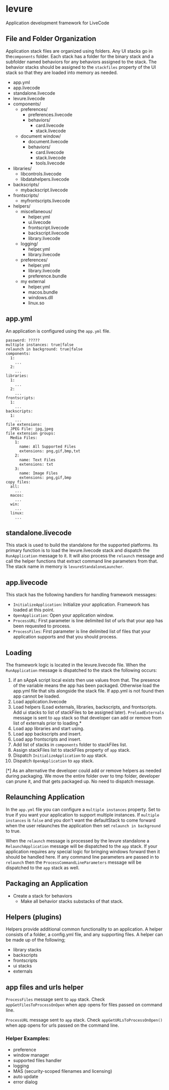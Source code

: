 # levure 
Application development framework for LiveCode

## File and Folder Organization

Application stack files are organized using folders. Any UI stacks go in the`components` folder. Each stack has a folder for the binary stack and a subfolder named behaviors for any behaviors assigned to the stack. The behavior stacks should be assigned to the `stackfiles` property of the UI stack so that they are loaded into memory as needed.

- app.yml
- app.livecode
- standalone.livecode
- levure.livecode
- components/
  - preferences/
    - preferences.livecode
    - behaviors/
      - card.livecode
      - stack.livecode
  - document window/
    - document.livecode
    - behaviors/
      - card.livecode
      - stack.livecode
      - tools.livecode
- libraries/
  - libcontrols.livecode
  - libdatahelpers.livecode
- backscripts/
  - mybackscript.livecode
- frontscripts/
  - myfrontscripts.livecode
- helpers/
  - miscellaneous/
    - helper.yml
    - ui.livecode
    - frontscript.livecode
    - backscript.livecode
    - library.livecode
  - logging/
    - helper.yml
    - library.livecode
  - preferences/
    - helper.yml
    - library.livecode
    - preference.bundle
  - my external
    - helper.yml
    - macos.bundle
    - windows.dll
    - linux.so
  
## app.yml

An application is configured using the `app.yml` file. 

```
password: ?????
multiple instances: true|false
relaunch in background: true|false
components:
  1:
    ...
  2:
    ...
libraries:
  1:
    ...
  2:
    ...
frontscripts:
  1:
    ...
backscripts:
  1:
    ...
file extensions:
  JPEG File: jpg,jpeg
file extension groups:
  Media Files:
    1:
      name: All Supported Files
      extensions: png,gif,bmp,txt
    2:
      name: Text Files
      extensions: txt
    3:
      name: Image Files
      extensions: png,gif,bmp
copy files:
  all:
    ...
  macos:
    ...
  win:
    ...
  linux:
    ...
```

## standalone.livecode

This stack is used to build the standalone for the supported platforms. Its primary function is to load the levure.livecode stack and dispatch the `RunApplication` message to it. It will also process the `relaunch` message and call the helper functions that extract command line parameters from that. The stack name in memory is `levureStandaloneLauncher`.

## app.livecode

This stack has the following handlers for handling framework messages:

- `InitializeApplication`: Initialize your application. Framework has loaded at this point.
- `OpenApplication`: Open your application window.
- `ProcessURL`: First parameter is line delimited list of urls that your app has been requested to process.
- `ProcessFiles`: First parameter is line delimited list of files that your application supports and that you should process.
  
## Loading

The framework logic is located in the levure.livecode file. When the `RunApplication` message is dispatched to the stack the following occurs:

1. if an sAppA script local exists then use values from that. The presence of the variable means the app has been packaged. Otherwise load the app.yml file that sits alongside the stack file. If app.yml is not found then app cannot be loaded.
2. Load application.livecode
3. Load helpers (Load externals, libraries, backscripts, and frontscripts. Add ui stacks to list of stackFiles to be assigned later). `PreloadExternals` message is sent to `app` stack so that developer can add or remove from list of externals prior to loading.*
4. Load app libraries and start using.
5. Load app backscripts and insert.
6. Load app frontscripts and insert.
8. Add list of stacks in `components` folder to stackFiles list.
9. Assign stackFiles list to stackFiles property of `app` stack.
10. Dispatch `InitializeApplication` to `app` stack.
11. Dispatch `OpenApplication` to `app` stack.

[*] As an alternative the developer could add or remove helpers as needed during packaging. We move the entire folder over to tmp folder, developer can prune it, and that gets packaged up. No need to dispatch message.
  
## Relaunching Application

In the `app.yml` file you can configure a `multiple instances` property. Set to true if you want your application to support multiple instances. If `multiple instances` is `false` and you don't want the defaultStack to come forward when the user relaunches the application then set `relaunch in background` to true. 

When the `relaunch` message is processed by the levure standalone a `RelaunchApplication` message will be dispatched to the `app` stack. If your application requires any special logic for bringing windows forward then it should be handled here. If any command line parameters are passed in to `relaunch` then the `ProcessCommandLineParameters` message will be dispatched to the `app` stack as well.

## Packaging an Application

- Create a stack for behaviors
  - Make all behavior stacks substacks of that stack.

## Helpers (plugins)

Helpers provide additional common functionality to an application. A helper consists of a folder, a config.yml file, and any supporting files. A helper can be made up of the following;

- library stacks
- backscripts
- frontscripts
- ui stacks
- externals

## app files and urls helper

`ProcessFiles` message sent to `app` stack. Check `appGetFilesToProcessOnOpen` when app opens for files passed on command line.

`ProcessURL` message sent to `app` stack. Check `appGetURLsToProcessOnOpen()` when app opens for urls passed on the command line.

### Helper Examples:

- preference
- window manager
- supported files handler
- logging
- MAS (security-scoped filenames and licensing)
- auto update
- error dialog